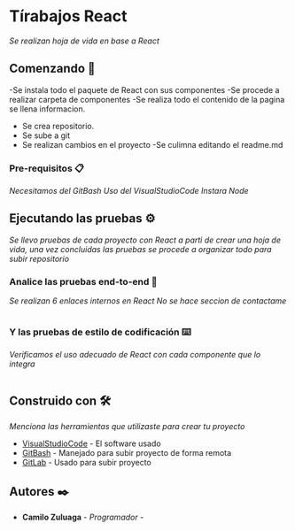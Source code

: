 # Tírabajos React 

_Se realizan hoja de vida en base a React_

## Comenzando 🚀

-Se instala todo el paquete de React con sus componentes
-Se procede a realizar carpeta de componentes 
-Se realiza todo el contenido de la pagina  se llena informacion.
- Se crea repositorio.
- Se sube a git
- Se realizan cambios en el proyecto
-Se culimna editando el readme.md




### Pre-requisitos 📋

_Necesitamos del GitBash_
_Uso del VisualStudioCode_
_Instara Node_


## Ejecutando las pruebas ⚙️

_Se llevo pruebas de cada proyecto con React a parti de crear una hoja de vida, una vez concluidas las pruebas se procede a organizar todo para subir repositorio_

### Analice las pruebas end-to-end 🔩

_Se realizan 6 enlaces internos en React_
_No se hace seccion de contactame_

```

```

### Y las pruebas de estilo de codificación ⌨️

_Verificamos el uso adecuado de React con cada componente que lo integra_

```

```
## Construido con 🛠️

_Menciona las herramientas que utilizaste para crear tu proyecto_

* [VisualStudioCode](https://code.visualstudio.com/) - El software usado
* [GitBash](https://git-scm.com/downloads) - Manejado para subir proyecto de forma remota
* [GitLab](https://gitlab.com/) - Usado para subir proyecto



## Autores ✒️


* **Camilo Zuluaga** - *Programador* - 
